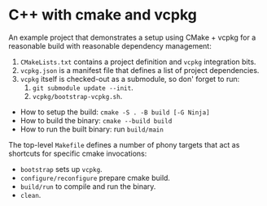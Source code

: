 # C++ with cmake and vcpkg

An example project that demonstrates a setup using CMake + vcpkg for a
reasonable build with reasonable dependency management:
1. `CMakeLists.txt` contains a project definition and `vcpkg` integration bits.
2. `vcpkg.json` is a manifest file that defines a list of project dependencies.
3. `vcpkg` itself is checked-out as a submodule, so don' forget to run:
   1. `git submodule update --init`.
   2. `vcpkg/bootstrap-vcpkg.sh`.

* How to setup the build: `cmake -S . -B build [-G Ninja]`
* How to build the binary: `cmake --build build`
* How to run the built binary: run `build/main`

The top-level `Makefile` defines a number of phony targets that act as shortcuts for specific cmake invocations:
* `bootstrap` sets up `vcpkg`.
* `configure/reconfigure` prepare cmake build.
* `build/run` to compile and run the binary.
* `clean`.